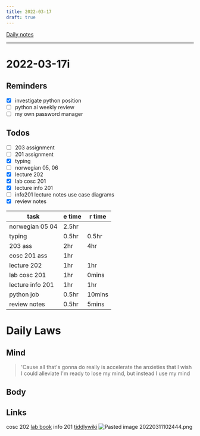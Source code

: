 ```yaml
---
title: 2022-03-17
draft: true
---
```

[Daily notes](out/notes/daily-notes.md)

---

# 2022-03-17i
## Reminders
- [x] investigate python position 
- [ ] python ai weekly review
- [ ] my own password manager

## Todos
- [ ] 203 assignment
- [ ] 201 assignment
- [x] typing
- [ ] norwegian 05, 06
- [x] lecture 202
- [x] lab cosc 201
- [x] lecture info 201 
- [ ] info201 lecture notes use case diagrams
- [x] review notes
 
| task                     | e time | r time |
| -------------------------| ------ | -------|
| norwegian 05 04          | 2.5hr  |        |
| typing                   | 0.5hr  | 0.5hr  |
| 203 ass                  | 2hr    | 4hr    |
| cosc 201 ass             | 1hr    |        |
| lecture 202              | 1hr    | 1hr    |
| lab cosc 201             | 1hr    | 0mins  |
| lecture info 201         | 1hr    | 1hr    |
| python job               | 0.5hr  | 10mins |
| review notes             | 0.5hr  | 5mins  |

# Daily Laws
## Mind
> 'Cause all that's gonna do really is accelerate the anxieties that I wish I could alleviate
> I'm ready to lose my mind, but instead I use my mind

## Body

## Links
cosc 202 [lab book](https://cosc202.cspages.otago.ac.nz/lab-book/COSC202LabBook.pdf)
info 201 [tiddlywiki](https://isgb.otago.ac.nz/infosci/INFO201/labs_release/raw/master/output/info201_labs.html#%2FLabs%2FLab%2002%2FLab%202%3A%20Git%20and%20GitBucket:%5B%5B%2FLabs%2FLab%2002%2FLab%202%3A%20Git%20and%20GitBucket%5D%5D)
![Pasted image 20220311102444.png](None)